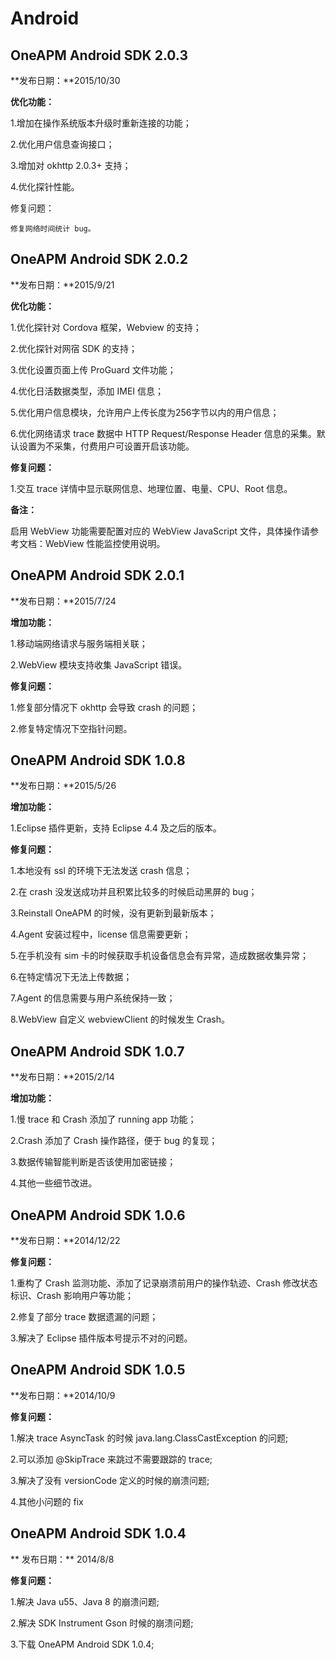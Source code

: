# Android

## OneAPM Android SDK 2.0.3

**发布日期：**2015/10/30

**优化功能：**

1.增加在操作系统版本升级时重新连接的功能；

2.优化用户信息查询接口；

3.增加对 okhttp 2.0.3+ 支持；

4.优化探针性能。

修复问题：

    修复网络时间统计 bug。

## OneAPM Android SDK 2.0.2

**发布日期：**2015/9/21

**优化功能：**

1.优化探针对 Cordova 框架，Webview 的支持；

2.优化探针对网宿 SDK 的支持；

3.优化设置页面上传 ProGuard 文件功能；

4.优化日活数据类型，添加 IMEI 信息；

5.优化用户信息模块，允许用户上传长度为256字节以内的用户信息；

6.优化网络请求 trace 数据中 HTTP Request/Response Header 信息的采集。默认设置为不采集，付费用户可设置开启该功能。

**修复问题：**

1.交互 trace 详情中显示联网信息、地理位置、电量、CPU、Root 信息。

**备注：**

启用 WebView 功能需要配置对应的 WebView JavaScript 文件，具体操作请参考文档：WebView 性能监控使用说明。

## OneAPM Android SDK 2.0.1

**发布日期：**2015/7/24

**增加功能：**

1.移动端网络请求与服务端相关联；

2.WebView 模块支持收集 JavaScript 错误。

**修复问题：**

1.修复部分情况下 okhttp 会导致 crash 的问题；

2.修复特定情况下空指针问题。

## OneAPM Android SDK 1.0.8

**发布日期：**2015/5/26

**增加功能：**

1.Eclipse 插件更新，支持 Eclipse 4.4 及之后的版本。

**修复问题：**

1.本地没有 ssl 的环境下无法发送 crash 信息；

2.在 crash 没发送成功并且积累比较多的时候启动黑屏的 bug；

3.Reinstall OneAPM 的时候，没有更新到最新版本；

4.Agent 安装过程中，license 信息需要更新；

5.在手机没有 sim 卡的时候获取手机设备信息会有异常，造成数据收集异常；

6.在特定情况下无法上传数据；

7.Agent 的信息需要与用户系统保持一致；

8.WebView 自定义 webviewClient 的时候发生 Crash。

## OneAPM Android SDK 1.0.7

**发布日期：**2015/2/14

**增加功能：**

1.慢 trace 和 Crash 添加了 running app 功能；

2.Crash 添加了 Crash 操作路径，便于 bug 的复现；

3.数据传输智能判断是否该使用加密链接；

4.其他一些细节改进。 

## OneAPM Android SDK 1.0.6

**发布日期：**2014/12/22

**修复问题：**

1.重构了 Crash 监测功能、添加了记录崩溃前用户的操作轨迹、Crash 修改状态标识、Crash 影响用户等功能；

2.修复了部分 trace 数据遗漏的问题；

3.解决了 Eclipse 插件版本号提示不对的问题。

## OneAPM Android SDK 1.0.5

**发布日期：**2014/10/9

**修复问题：**

1.解决 trace AsyncTask 的时候 java.lang.ClassCastException 的问题;

2.可以添加 @SkipTrace 来跳过不需要跟踪的 trace;

3.解决了没有 versionCode 定义的时候的崩溃问题;

4.其他小问题的 fix 

## OneAPM Android SDK 1.0.4

** 发布日期：**
2014/8/8

**修复问题：**

1.解决 Java u55、Java 8 的崩溃问题;

2.解决 SDK Instrument Gson 时候的崩溃问题;

3.下载 OneAPM Android SDK 1.0.4;